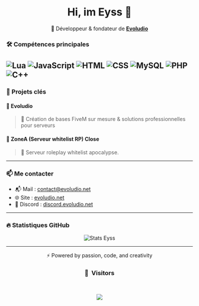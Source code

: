 <h1 align="center">Hi, im Eyss 👋</h1>

<p align="center">
  🔧 Développeur & fondateur de <a href="https://evoludio.net" target="_blank"><strong>Evoludio</strong></a><br>
</p>

### 🛠️ Compétences principales

![Lua](https://img.shields.io/badge/-Lua-000?style=flat&logo=lua&logoColor=white)
![JavaScript](https://img.shields.io/badge/-JavaScript-F7DF1E?style=flat&logo=javascript&logoColor=000)
![HTML](https://img.shields.io/badge/-HTML5-E34F26?style=flat&logo=html5&logoColor=white)
![CSS](https://img.shields.io/badge/-CSS3-1572B6?style=flat&logo=css3&logoColor=white)
![MySQL](https://img.shields.io/badge/-MySQL-4479A1?style=flat&logo=mysql&logoColor=white)
![PHP](https://img.shields.io/badge/-PHP-777BB4?style=flat&logo=php&logoColor=white)
![C++](https://img.shields.io/badge/-C++-blue?logo=cplusplus)
---

### 🧩 Projets clés

#### 🔹 Evoludio
> 🚀 Création de bases FiveM sur mesure & solutions professionnelles pour serveurs

#### 🔹 ZoneA (Serveur whitelist RP) Close
> 🧟 Serveur roleplay whitelist apocalypse.

---

### 📫 Me contacter

- 📬 Mail : [contact@evoludio.net](mailto:contact@evoludio.net)
- 🌐 Site : [evoludio.net](https://evoludio.net)
- 💬 Discord : [discord.evoludio.net](https://discord.evoludio.net)

---

### 🔥 Statistiques GitHub

<p align="center">
  <img src="https://github-readme-stats.vercel.app/api?username=EyssDev&show_icons=true&theme=dracula" alt="Stats Eyss" />
</p>

---

<p align="center">⚡️ Powered by passion, code, and creativity</p>

### <p align="center">👀 &nbsp;Visitors</p>
<br>
<p align="center">
  <img src="https://profile-counter.glitch.me/EyssDev/count.svg" />
</p>
